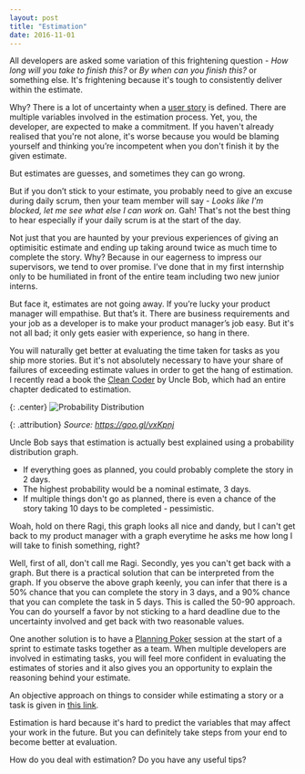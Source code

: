 ```yaml
---
layout: post
title: "Estimation"
date: 2016-11-01
---
```


All developers are asked some variation of this frightening question - *How long will you take to finish this?* or *By when can you finish this?* or something else. It's frightening because it's tough to consistently deliver within the estimate.

Why?
There is a lot of uncertainty when a [user story](https://en.wikipedia.org/wiki/User_story) is defined. There are multiple variables involved in the estimation process. Yet, you, the developer, are expected to make a commitment. If you haven't already realised that you're not alone, it's worse because you would be blaming yourself and thinking you’re incompetent when you don't finish it by the given estimate.

But estimates are guesses, and sometimes they can go wrong.

But if you don’t stick to your estimate, you probably need to give an excuse during daily scrum, then your team member will say - *Looks like I'm blocked, let me see what else I can work on.* Gah! That's not the best thing to hear especially if your daily scrum is at the start of the day.

Not just that you are haunted by your previous experiences of giving an optimisitic estimate and ending up taking around twice as much time to complete the story. Why? Because in our eagerness to impress our supervisors, we tend to over promise. I’ve done that in my first internship only to be humiliated in front of the entire team including two new junior interns.

But face it, estimates are not going away. If you’re lucky your product manager will empathise. But that’s it. There are business requirements and your job as a developer is to make your product manager’s job easy. But it's not all bad; it only gets easier with experience, so hang in there.

You will naturally get better at evaluating the time taken for tasks as you ship more stories. But it's not absolutely necessary to have your share of failures of exceeding estimate values in order to get the hang of estimation. I recently read a book the [Clean Coder](https://www.amazon.com/Clean-Coder-Conduct-Professional-Programmers/dp/0137081073) by Uncle Bob, which had an entire chapter dedicated to estimation.

{: .center}
![Probability Distribution](../../../../images/distribution.png)

{: .attribution}
*Source: https://goo.gl/vxKpnj*

Uncle Bob says that estimation is actually best explained using a probability distribution graph.

 * If everything goes as planned, you could probably complete the story in 2 days.
 * The highest probability would be a nominal estimate, 3 days.
 * If multiple things don't go as planned, there is even a chance of the story taking 10 days to be completed - pessimistic.

Woah, hold on there Ragi, this graph looks all nice and dandy, but I can't get back to my product manager with a graph everytime he asks me how long I will take to finish something, right?

Well, first of all, don't call me Ragi. Secondly, yes you can't get back with a graph. But there is a practical solution that can be interpreted from the graph. If you observe the above graph keenly, you can infer that there is a 50% chance that you can complete the story in 3 days, and a 90% chance that you can complete the task in 5 days. This is called the 50-90 approach. You can do yourself a favor by not sticking to a hard deadline due to the uncertainty involved and get back with two reasonable values.

One another solution is to have a [Planning Poker](https://en.wikipedia.org/wiki/Planning_poker) session at the start of a sprint to estimate tasks together as a team. When multiple developers are involved in estimating tasks, you will feel more confident in evaluating the estimates of stories and it also gives you an opportunity to explain the reasoning behind your estimate.

An objective approach on things to consider while estimating a story or a task is given in [this link](http://softwareengineering.stackexchange.com/questions/648/how-to-respond-when-you-are-asked-for-an-estimate).

Estimation is hard because it's hard to predict the variables that may affect your work in the future. But you can definitely take steps from your end to become better at evaluation.

How do you deal with estimation? Do you have any useful tips? 
